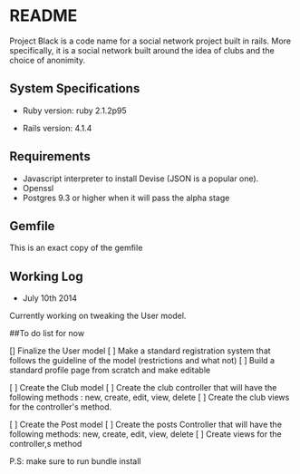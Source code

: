 # README

Project Black is a code name for a social network project built in rails. More specifically, it is a social network built around the idea of clubs and the choice of anonimity.

## System Specifications

* Ruby version: ruby 2.1.2p95

* Rails version: 4.1.4

## Requirements

* Javascript interpreter to install Devise (JSON is a popular one).
* Openssl
* Postgres 9.3 or higher when it will pass the alpha stage

## Gemfile

This is an exact copy of the gemfile

## Working Log

* July 10th 2014

Currently working on tweaking the User model. 

##To do list for now

[] Finalize the User model
[ ] Make a standard registration system that follows the guideline of the model (restrictions and what not)
[ ] Build a standard profile page from scratch and make editable

[ ] Create the Club model
[ ] Create the club controller that will have the following methods : new, create, edit, view, delete
[ ] Create the club views for the controller's method.

[ ] Create the Post model
[ ] Create the posts Controller that will have the following methods: new, create, edit, view, delete
[ ] Create views for the controller,s method

P.S: make sure to run bundle install

